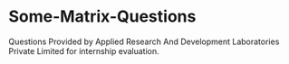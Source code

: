 # Some-Matrix-Questions
Questions Provided by Applied Research And Development Laboratories Private Limited for internship evaluation.
